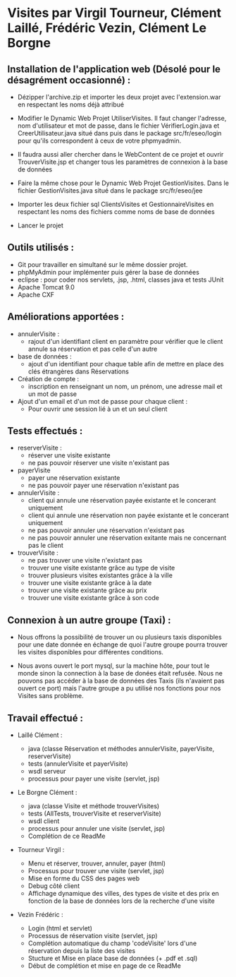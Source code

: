 # Visites par Virgil Tourneur, Clément Laillé, Frédéric Vezin, Clément Le Borgne

Installation de l'application web (Désolé pour le désagrément occasionné) :
-
- Dézipper l'archive.zip et importer les deux projet avec l'extension.war en respectant les noms déjà attribué

- Modifier le Dynamic Web Projet UtiliserVisites. Il faut changer l'adresse, nom d'utilisateur et mot de passe, dans le fichier VérifierLogin.java et CreerUtilisateur.java situé dans puis dans le package src/fr/eseo/login pour qu'ils correspondent à ceux de votre phpmyadmin. 
- Il faudra aussi aller chercher dans le WebContent de ce projet et ouvrir TrouverVisite.jsp et changer tous les paramètres de connexion à la base de données
- Faire la même chose pour le Dynamic Web Projet GestionVisites. Dans le fichier GestionVisites.java situé dans le package src/fr/eseo/jee

- Importer les deux fichier sql ClientsVisites et GestionnaireVisites en respectant les noms des fichiers comme noms de base de données

- Lancer le projet


Outils utilisés : 
-
- Git pour travailler en simultané sur le même dossier projet.
- phpMyAdmin pour implémenter puis gérer la base de données
- eclipse : pour coder nos servlets, .jsp, .html, classes java et tests JUnit
- Apache Tomcat 9.0
- Apache CXF


Améliorations apportées :
-
- annulerVisite :
  - rajout d'un identifiant client en paramètre pour vérifier que le client annule sa réservation et pas celle d'un autre
- base de données :
  - ajout d'un identifiant pour chaque table afin de mettre en place des clés étrangères dans Réservations
- Création de compte :
  - inscription en renseignant un nom, un prénom, une adresse mail et un mot de passe
- Ajout d'un email et d'un mot de passe pour chaque client :
  - Pour ouvrir une session lié à un et un seul client


Tests effectués :
-
- reserverVisite :
  - réserver une visite existante
  - ne pas pouvoir réserver une visite n'existant pas
- payerVisite
  - payer une réservation existante
  - ne pas pouvoir payer une réservation n'existant pas
- annulerVisite :
  - client qui annule une réservation payée existante et le concerant uniquement
  - client qui annule une réservation non payée existante et le concerant uniquement
  - ne pas pouvoir annuler une réservation n'existant pas
  - ne pas pouvoir annuler une réservation exitante mais ne concernant pas le client
- trouverVisite :
  - ne pas trouver une visite n'existant pas
  - trouver une visite existante grâce au type de visite
  - trouver plusieurs visites existantes grâce à la ville
  - trouver une visite existante grâce à la date
  - trouver une visite existante grâce au prix
  - trouver une visite existante grâce à son code

Connexion à un autre groupe (Taxi) :
-
- Nous offrons la possibilité de trouver un ou plusieurs taxis disponibles pour une date donnée en échange de quoi l'autre groupe pourra trouver les visites disponibles pour différentes conditions. 

- Nous avons ouvert le port mysql, sur la machine hôte, pour tout le monde sinon la connection à la base de donées était refusée.
Nous ne pouvons pas accéder à la base de données des Taxis (ils n'avaient pas ouvert ce port) mais l'autre groupe a pu utilisé nos fonctions pour nos Visites sans problème.

Travail effectué :
-
- Laillé Clément :
  - java (classe Réservation et méthodes annulerVisite, payerVisite, reserverVisite)
  - tests (annulerVisite et payerVisite)
  - wsdl serveur
  - processus pour payer une visite (servlet, jsp)

- Le Borgne Clément :
  - java (classe Visite et méthode trouverVisites)
  - tests (AllTests, trouverVisite et reserverVisite)
  - wsdl client
  - processus pour annuler une visite (servlet, jsp)
  - Complétion de ce ReadMe
  
- Tourneur Virgil :
  - Menu et réserver, trouver, annuler, payer (html)
  - Processus pour trouver une visite (servlet, jsp)
  - Mise en forme du CSS des pages web
  - Debug côté client
  - Affichage dynamique des villes, des types de visite et des prix en fonction de la base de données lors de la recherche d'une visite

- Vezin Frédéric :
  - Login (html et servlet)
  - Processus de réservation visite (servlet, jsp)
  - Complétion automatique du champ 'codeVisite' lors d'une réservation depuis la liste des visites
  - Stucture et Mise en place base de données (+ .pdf et .sql)
  - Début de complétion et mise en page de ce ReadMe
